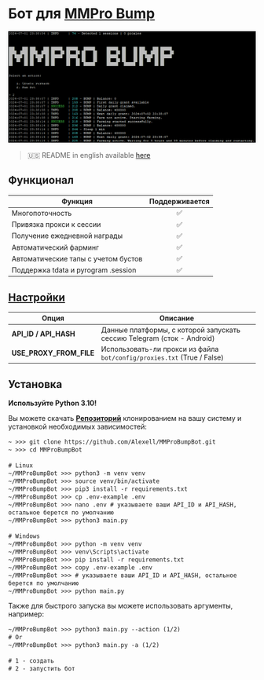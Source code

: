 # Бот для [MMPro Bump](https://alexell.ru/cc/mmpro)

![img1](.github/images/demo.png)

> 🇺🇸 README in english available [here](README-EN.md)

## Функционал
| Функция                                                        | Поддерживается  |
|----------------------------------------------------------------|:---------------:|
| Многопоточность                                                |        ✅       |
| Привязка прокси к сессии                                       |        ✅       |
| Получение ежедневной награды                                   |        ✅       |
| Автоматический фарминг                                         |        ✅       |
| Автоматические тапы с учетом бустов                            |        ✅       |
| Поддержка tdata и pyrogram .session                            |        ✅       |

## [Настройки](https://github.com/Alexell/MMProBumpBot/blob/main/.env-example)
| Опция                   | Описание                                                                   |
|-------------------------|----------------------------------------------------------------------------|
| **API_ID / API_HASH**   | Данные платформы, с которой запускать сессию Telegram (сток - Android)     |
| **USE_PROXY_FROM_FILE** | Использовать-ли прокси из файла `bot/config/proxies.txt` (True / False)    |

## Установка
**Используйте Python 3.10!**

Вы можете скачать [**Репозиторий**](https://github.com/Alexell/MMProBumpBot) клонированием на вашу систему и установкой необходимых зависимостей:
```shell
~ >>> git clone https://github.com/Alexell/MMProBumpBot.git
~ >>> cd MMProBumpBot

# Linux
~/MMProBumpBot >>> python3 -m venv venv
~/MMProBumpBot >>> source venv/bin/activate
~/MMProBumpBot >>> pip3 install -r requirements.txt
~/MMProBumpBot >>> cp .env-example .env
~/MMProBumpBot >>> nano .env # указываете ваши API_ID и API_HASH, остальное берется по умолчанию
~/MMProBumpBot >>> python3 main.py

# Windows
~/MMProBumpBot >>> python -m venv venv
~/MMProBumpBot >>> venv\Scripts\activate
~/MMProBumpBot >>> pip install -r requirements.txt
~/MMProBumpBot >>> copy .env-example .env
~/MMProBumpBot >>> # указываете ваши API_ID и API_HASH, остальное берется по умолчанию
~/MMProBumpBot >>> python main.py
```

Также для быстрого запуска вы можете использовать аргументы, например:
```shell
~/MMProBumpBot >>> python3 main.py --action (1/2)
# Or
~/MMProBumpBot >>> python3 main.py -a (1/2)

# 1 - создать
# 2 - запустить бот
```